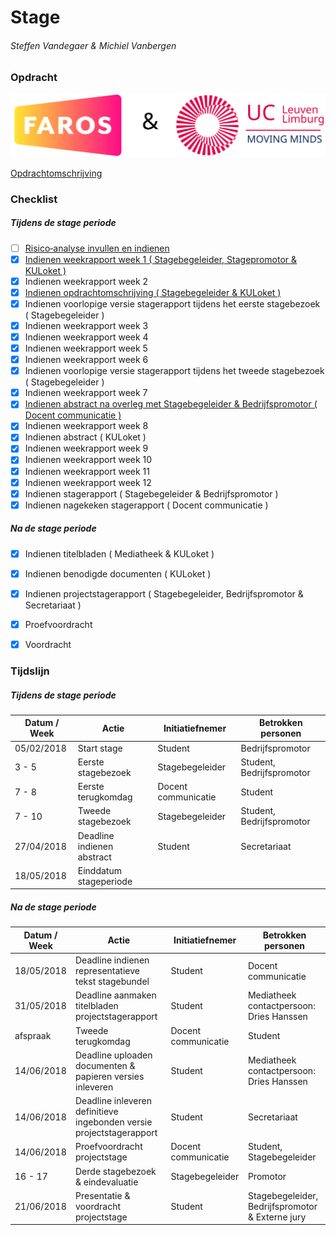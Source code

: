 # Stage
###### Steffen Vandegaer & Michiel Vanbergen


### Opdracht

![picture alt](Project%20Docs/Logo's.svg "Faros & UCLL")

[Opdrachtomschrijving](Project%20Docs/Opdrachtomschrijving%20Lego%20sorting.pptx)


### Checklist
##### Tijdens de stage periode

- [ ] [Risico‐analyse invullen en indienen](Stage%20Docs/Risicoanalyse_2017-2018.docx)
- [X] [Indienen weekrapport week 1 ( Stagebegeleider, Stagepromotor & KULoket )](Stage%20Docs/WekelijksRapport_2017-2018.docx)
- [X] Indienen weekrapport week 2
- [X] [Indienen opdrachtomschrijving ( Stagebegeleider & KULoket )](Stage%20Docs/Opdrachtomschrijving_2017-2018.pdf)
- [X] Indienen voorlopige versie stagerapport tijdens het eerste stagebezoek ( Stagebegeleider ) 
- [X] Indienen weekrapport week 3
- [X] Indienen weekrapport week 4
- [X] Indienen weekrapport week 5
- [X] Indienen weekrapport week 6
- [X] Indienen voorlopige versie stagerapport tijdens het tweede stagebezoek ( Stagebegeleider ) 
- [X] Indienen weekrapport week 7
- [X] [Indienen abstract na overleg met Stagebegeleider & Bedrijfspromotor ( Docent communicatie )](Stage%20Docs/Model_abstract.doc)
- [X] Indienen weekrapport week 8
- [X] Indienen abstract ( KULoket ) 
- [X] Indienen weekrapport week 9
- [X] Indienen weekrapport week 10
- [X] Indienen weekrapport week 11
- [X] Indienen weekrapport week 12
- [X] Indienen stagerapport ( Stagebegeleider & Bedrijfspromotor )
- [X] Indienen nagekeken stagerapport ( Docent communicatie )
##### Na de stage periode

- [X] Indienen titelbladen ( Mediatheek & KULoket )
- [X] Indienen benodigde documenten ( KULoket )
- [X] Indienen projectstagerapport ( Stagebegeleider, Bedrijfspromotor & Secretariaat )
- [X] Proefvoordracht
- [X] Voordracht


### Tijdslijn
##### Tijdens de stage periode

| Datum / Week | Actie | Initiatiefnemer | Betrokken personen |
| --- | --- | --- | --- |
| 05/02/2018 | Start stage | Student | Bedrijfspromotor |
| 3 - 5 | Eerste stagebezoek | Stagebegeleider | Student, Bedrijfspromotor |
| 7 - 8 | Eerste terugkomdag | Docent communicatie | Student |
| 7 - 10 | Tweede stagebezoek | Stagebegeleider | Student, Bedrijfspromotor |
| 27/04/2018 | Deadline indienen abstract | Student | Secretariaat |
| 18/05/2018 | Einddatum stageperiode | | |
##### Na de stage periode

| Datum / Week | Actie | Initiatiefnemer | Betrokken personen |
| --- | --- | --- | --- |
| 18/05/2018 | Deadline indienen representatieve tekst stagebundel | Student | Docent communicatie |
| 31/05/2018 | Deadline aanmaken titelbladen projectstagerapport | Student | Mediatheek contactpersoon: Dries Hanssen |
| afspraak | Tweede terugkomdag | Docent communicatie | Student |
| 14/06/2018 | Deadline uploaden documenten & papieren versies inleveren | Student | Mediatheek contactpersoon: Dries Hanssen |
| 14/06/2018 | Deadline inleveren definitieve ingebonden versie projectstagerapport | Student | Secretariaat |
| 14/06/2018 | Proefvoordracht projectstage | Docent communicatie | Student, Stagebegeleider |
| 16 - 17 | Derde stagebezoek & eindevaluatie | Stagebegeleider | Promotor |
| 21/06/2018 | Presentatie & voordracht projectstage | Student | Stagebegeleider, Bedrijfspromotor & Externe jury |
